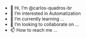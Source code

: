 - 👋 Hi, I’m @carlos-quadros-br
- 👀 I’m interested in Automatization 
- 🌱 I’m currently learning ...
- 💞️ I’m looking to collaborate on ...
- 📫 How to reach me ...

<!---
carlos-quadros-br/carlos-quadros-br is a ✨ special ✨ repository because its `README.md` (this file) appears on your GitHub profile.
You can click the Preview link to take a look at your changes.
--->
